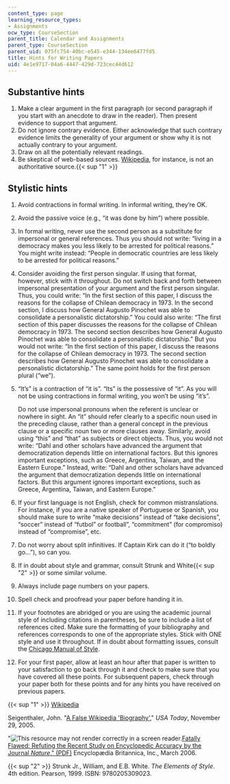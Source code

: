 ```yaml
---
content_type: page
learning_resource_types:
- Assignments
ocw_type: CourseSection
parent_title: Calendar and Assignments
parent_type: CourseSection
parent_uid: 075fc754-40bc-e545-e344-134ee6477fd5
title: Hints for Writing Papers
uid: 4e1e9717-04a6-4447-429d-723cec44d612
---
```


Substantive hints 
------------------

1.  Make a clear argument in the first paragraph (or second paragraph if you start with an anecdote to draw in the reader). Then present evidence to support that argument.
2.  Do not ignore contrary evidence. Either acknowledge that such contrary evidence limits the generality of your argument or show why it is not actually contrary to your argument.
3.  Draw on all the potentially relevant readings.
4.  Be skeptical of web-based sources. [Wikipedia](https://en.wikipedia.org/wiki/Wikipedia), for instance, is not an authoritative source.{{< sup "1" >}}

Stylistic hints
---------------

1.  Avoid contractions in formal writing. In informal writing, they’re OK.
2.  Avoid the passive voice (e.g., “it was done by him”) where possible.
3.  In formal writing, never use the second person as a substitute for impersonal or general references. Thus you should not write: “living in a democracy makes you less likely to be arrested for political reasons.” You might write instead: “People in democratic countries are less likely to be arrested for political reasons.”
4.  Consider avoiding the first person singular. If using that format, however, stick with it throughout. Do not switch back and forth between impersonal presentation of your argument and the first person singular. Thus, you could write: “In the first section of this paper, I discuss the reasons for the collapse of Chilean democracy in 1973. In the second section, I discuss how General Augusto Pinochet was able to consolidate a personalistic dictatorship.” You could also write: “The first section of this paper discusses the reasons for the collapse of Chilean democracy in 1973. The second section describes how General Augusto Pinochet was able to consolidate a personalistic dictatorship.” But you would not write: “In the first section of this paper, I discuss the reasons for the collapse of Chilean democracy in 1973. The second section describes how General Augusto Pinochet was able to consolidate a personalistic dictatorship.” The same point holds for the first person plural (“we”).
5.  “It’s” is a contraction of “it is”. “Its” is the possessive of “it”. As you will not be using contractions in formal writing, you won’t be using “it’s”.
    
    Do not use impersonal pronouns when the referent is unclear or nowhere in sight. An “it” should refer clearly to a specific noun used in the preceding clause, rather than a general concept in the previous clause or a specific noun two or more clauses away. Similarly, avoid using “this” and “that” as subjects or direct objects. Thus, you would not write: “Dahl and other scholars have advanced the argument that democratization depends little on international factors. But this ignores important exceptions, such as Greece, Argentina, Taiwan, and the Eastern Europe.” Instead, write: “Dahl and other scholars have advanced the argument that democratization depends little on international factors. But this argument ignores important exceptions, such as Greece, Argentina, Taiwan, and Eastern Europe.”
    
6.  If your first language is not English, check for common mistranslations. For instance, if you are a native speaker of Portuguese or Spanish, you should make sure to write “make decisions” instead of “take decisions”, “soccer” instead of “futbol” or football”, “commitment” (for compromiso) instead of “compromise”, etc.
7.  Do not worry about split infinitives. If Captain Kirk can do it (“to boldly go…”), so can you.
8.  If in doubt about style and grammar, consult Strunk and White{{< sup "2" >}} or some similar volume.
9.  Always include page numbers on your papers.
10.  Spell check and proofread your paper before handing it in.
11.  If your footnotes are abridged or you are using the academic journal style of including citations in parentheses, be sure to include a list of references cited. Make sure the formatting of your bibliography and references corresponds to one of the appropriate styles. Stick with ONE style and use it throughout. If in doubt about formatting issues, consult the [Chicago Manual of Style](http://www.chicagomanualofstyle.org/home.html).
12.  For your first paper, allow at least an hour after that paper is written to your satisfaction to go back through it and check to make sure that you have covered all these points. For subsequent papers, check through your paper both for these points and for any hints you have received on previous papers. 

{{< sup "1" >}} [Wikipedia](https://en.wikipedia.org/wiki/Wikipedia)

Seigenthaler, John. "[A False Wikipedia 'Biography'](https://usatoday30.usatoday.com/news/opinion/editorials/2005-11-29-wikipedia-edit_x.htm)," _USA Today_, November 29, 2005.

"![This resource may not render correctly in a screen reader.](/images/inacessible.gif)[Fatally Flawed: Refuting the Recent Study on Encyclopedic Accuracy by the Journal _Nature_." (PDF)](https://corporate.britannica.com/britannica_nature_response.pdf) Encyclopædia Britannica, Inc., March 2006.

{{< sup "2" >}} Strunk Jr., William, and E.B. White. _The Elements of Style_. 4th edition. Pearson, 1999. ISBN: 9780205309023.